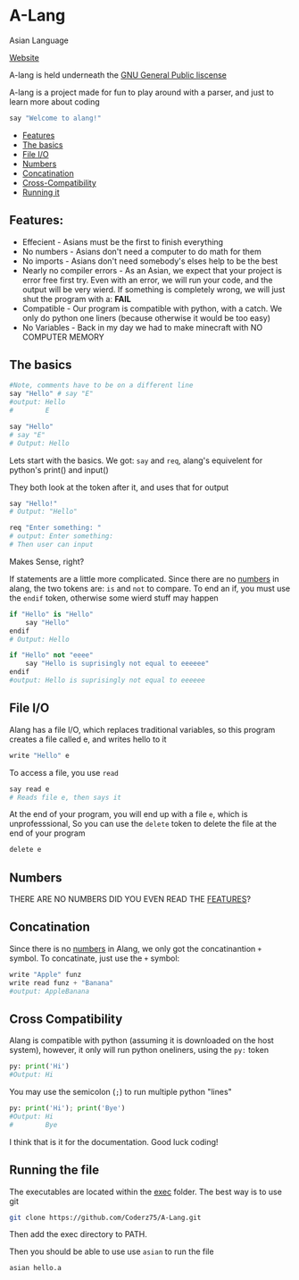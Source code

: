 # A-Lang
Asian Language

[Website](https://coderz75.github.io/A-Lang/)

A-lang is held underneath the [GNU General Public liscense](./LICENSE)

A-lang is a project made for fun to play around with a parser, and just to learn more about coding

```py
say "Welcome to alang!"
```

- [Features](#feature)
- [The basics](#basic)
- [File I/O](#file)
- [Numbers](#num)
- [Concatination](#conc)
- [Cross-Compatibility](#cross)
- [Running it](#run
)
<h2 id = "feature">Features:</h2>

- Effecient - Asians must be the first to finish everything 
- No numbers - Asians don't need a computer to do math for them
- No imports - Asians don't need somebody's elses help to be the best
- Nearly no compiler errors - As an Asian, we expect that your project is error free first try. Even with an error, we will run your code, and the output will be very wierd. If something is completely wrong, we will just shut the program with a: <b>FAIL</b>
- Compatible - Our program is compatible with python, with a catch. We only do python one liners (because otherwise it would be too easy)
- No Variables - Back in my day we had to make minecraft with NO COMPUTER MEMORY

<h2 id = "basic">The basics</h2>

```py
#Note, comments have to be on a different line
say "Hello" # say "E"
#output: Hello
#        E

say "Hello" 
# say "E"
# Output: Hello
```

Lets start with the basics. We got: `say` and `req`, alang's equivelent for python's print() and input()

They both look at the token after it, and uses that for output
```py
say "Hello!"
# Output: "Hello"

req "Enter something: "
# output: Enter something: 
# Then user can input
```

Makes Sense, right?

If statements are a little more complicated. Since there are no [numbers](#num) in alang, the two tokens are: `is` and `not` to compare. To end an if, you must use the `endif` token, otherwise some wierd stuff may happen

```py
if "Hello" is "Hello"
    say "Hello"
endif
# Output: Hello

if "Hello" not "eeee"
    say "Hello is suprisingly not equal to eeeeee"
endif
#output: Hello is suprisingly not equal to eeeeee
```

<h2 id = "file">File I/O</h2>

Alang has a file I/O, which replaces traditional variables, so this program creates a file called e, and writes hello to it
```py
write "Hello" e
```
To access a file, you use `read` 
```py
say read e
# Reads file e, then says it
```
At the end of your program, you will end up with a file `e`, which is unprofesssional, So you can use the `delete` token to delete the file at the end of your program
```py
delete e
```

<h2 id = "num">Numbers</h2>

THERE ARE NO NUMBERS DID YOU EVEN READ THE [FEATURES](#feature)?

<h2 id = "conc">Concatination</h2>

Since there is no [numbers](#num) in Alang, we only got the concatinantion `+` symbol. To concatinate, just use the `+` symbol:
```py
write "Apple" funz
write read funz + "Banana"
#output: AppleBanana
```

<h2 id = "cross">Cross Compatibility</h2>

Alang is compatible with python (assuming it is downloaded on the host system), however, it only will run python oneliners, using the `py:` token
```py
py: print('Hi')
#Output: Hi
```

You may use the semicolon (`;`) to run multiple python "lines"
```py
py: print('Hi'); print('Bye')
#Output: Hi
#        Bye
```


I think that is it for the documentation. Good luck coding!

<h2 id = "run">Running the file</h2>

The executables are located within the [exec](./exec) folder. The best way is to use git

```bash
git clone https://github.com/Coderz75/A-Lang.git
```

Then add the exec directory to PATH.

Then you should be able to use use `asian` to run the file

```bash
asian hello.a
```